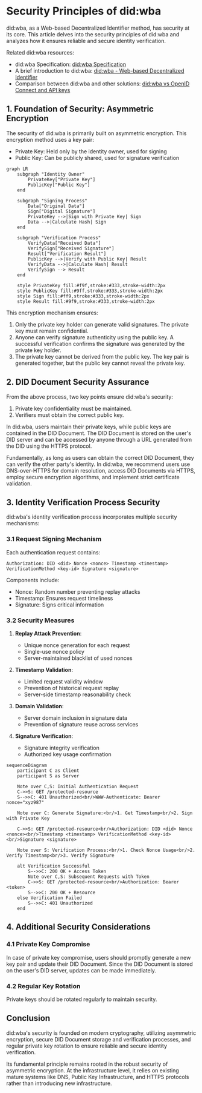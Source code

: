 # Security Principles of did:wba

did:wba, as a Web-based Decentralized Identifier method, has security at its core. This article delves into the security principles of did:wba and analyzes how it ensures reliable and secure identity verification.

Related did:wba resources:
- did:wba Specification: [did:wba Specification](https://github.com/chgaowei/AgentNetworkProtocol/blob/main/03-did%3Awba%20Method%20Design%20Specification.md)
- A brief introduction to did:wba: [did:wba - Web-based Decentralized Identifier](https://github.com/chgaowei/AgentNetworkProtocol/blob/main/blogs/did%3Awba%2C%20a%20Web-based%20Decentralized%20Identifier.md)
- Comparison between did:wba and other solutions: [did:wba vs OpenID Connect and API keys](https://github.com/chgaowei/AgentNetworkProtocol/blob/main/blogs/Comparison%20of%20did%3Awba%20with%20OpenID%20Connect%20and%20API%20keys.md)

## 1. Foundation of Security: Asymmetric Encryption

The security of did:wba is primarily built on asymmetric encryption. This encryption method uses a key pair:

- Private Key: Held only by the identity owner, used for signing
- Public Key: Can be publicly shared, used for signature verification

```mermaid
graph LR
    subgraph "Identity Owner"
        PrivateKey["Private Key"]
        PublicKey["Public Key"]
    end
    
    subgraph "Signing Process"
        Data["Original Data"]
        Sign["Digital Signature"]
        PrivateKey -->|Sign with Private Key| Sign
        Data -->|Calculate Hash| Sign
    end
    
    subgraph "Verification Process"
        VerifyData["Received Data"]
        VerifySign["Received Signature"]
        Result["Verification Result"]
        PublicKey -->|Verify with Public Key| Result
        VerifyData -->|Calculate Hash| Result
        VerifySign --> Result
    end

    style PrivateKey fill:#f9f,stroke:#333,stroke-width:2px
    style PublicKey fill:#9ff,stroke:#333,stroke-width:2px
    style Sign fill:#ff9,stroke:#333,stroke-width:2px
    style Result fill:#9f9,stroke:#333,stroke-width:2px 
```

This encryption mechanism ensures:
1. Only the private key holder can generate valid signatures. The private key must remain confidential.
2. Anyone can verify signature authenticity using the public key. A successful verification confirms the signature was generated by the private key holder.
3. The private key cannot be derived from the public key. The key pair is generated together, but the public key cannot reveal the private key.

## 2. DID Document Security Assurance

From the above process, two key points ensure did:wba's security:

1. Private key confidentiality must be maintained.
2. Verifiers must obtain the correct public key.

In did:wba, users maintain their private keys, while public keys are contained in the DID Document. The DID Document is stored on the user's DID server and can be accessed by anyone through a URL generated from the DID using the HTTPS protocol.

Fundamentally, as long as users can obtain the correct DID Document, they can verify the other party's identity. In did:wba, we recommend users use DNS-over-HTTPS for domain resolution, access DID Documents via HTTPS, employ secure encryption algorithms, and implement strict certificate validation.

## 3. Identity Verification Process Security

did:wba's identity verification process incorporates multiple security mechanisms:

### 3.1 Request Signing Mechanism

Each authentication request contains:
```
Authorization: DID <did> Nonce <nonce> Timestamp <timestamp> VerificationMethod <key-id> Signature <signature>
```

Components include:
- Nonce: Random number preventing replay attacks
- Timestamp: Ensures request timeliness
- Signature: Signs critical information

### 3.2 Security Measures

1. **Replay Attack Prevention**:
   - Unique nonce generation for each request
   - Single-use nonce policy
   - Server-maintained blacklist of used nonces

2. **Timestamp Validation**:
   - Limited request validity window
   - Prevention of historical request replay
   - Server-side timestamp reasonability check

3. **Domain Validation**:
   - Server domain inclusion in signature data
   - Prevention of signature reuse across services

4. **Signature Verification**:
   - Signature integrity verification
   - Authorized key usage confirmation
   
```mermaid
sequenceDiagram
    participant C as Client
    participant S as Server
    
    Note over C,S: Initial Authentication Request
    C->>S: GET /protected-resource
    S-->>C: 401 Unauthorized<br/>WWW-Authenticate: Bearer nonce="xyz987"
    
    Note over C: Generate Signature:<br/>1. Get Timestamp<br/>2. Sign with Private Key
    
    C->>S: GET /protected-resource<br/>Authorization: DID <did> Nonce <nonce><br/>Timestamp <timestamp> VerificationMethod <key-id><br/>Signature <signature>
    
    Note over S: Verification Process:<br/>1. Check Nonce Usage<br/>2. Verify Timestamp<br/>3. Verify Signature
    
    alt Verification Successful
        S-->>C: 200 OK + Access Token
        Note over C,S: Subsequent Requests with Token
        C->>S: GET /protected-resource<br/>Authorization: Bearer <token>
        S-->>C: 200 OK + Resource
    else Verification Failed
        S-->>C: 401 Unauthorized
    end
```

## 4. Additional Security Considerations

### 4.1 Private Key Compromise

In case of private key compromise, users should promptly generate a new key pair and update their DID Document. Since the DID Document is stored on the user's DID server, updates can be made immediately.

### 4.2 Regular Key Rotation

Private keys should be rotated regularly to maintain security.

## Conclusion

did:wba's security is founded on modern cryptography, utilizing asymmetric encryption, secure DID Document storage and verification processes, and regular private key rotation to ensure reliable and secure identity verification.

Its fundamental principle remains rooted in the robust security of asymmetric encryption. At the infrastructure level, it relies on existing mature systems like DNS, Public Key Infrastructure, and HTTPS protocols rather than introducing new infrastructure. 